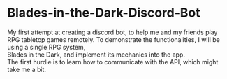 # Blades-in-the-Dark-Discord-Bot
My first attempt at creating a discord bot, to help me and my friends play RPG tabletop games remotely. To demonstrate the functionalities, I will be using a single RPG system,  
Blades in the Dark, and implement its mechanics into the app.  
The first hurdle is to learn how to communicate with the API, which might take me a bit.
